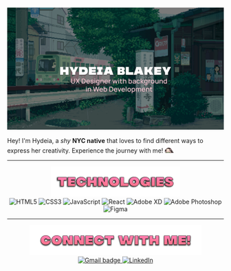 <!--
Banner Section
-->

<a href="https://github.com/hydeiablakey" target="_blank">![banner](Banner.gif)</a>

<!--
Mini Introduction
-->


Hey! I'm Hydeia, a *shy* **NYC native** that loves to find different ways to express her creativity. Experience the journey with me!
<img src="nezuko.gif" width="20px">


----
<!--
Technologies
-->
<div align="center">
<img src="technologiesheader.png" width="300px">
<br>

<img alt="HTML5" src="https://img.shields.io/badge/html5-%23E34F26.svg?style=for-the-badge&logo=html5&logoColor=white" />

<img alt="CSS3" src="https://img.shields.io/badge/css3-%231572B6.svg?style=for-the-badge&logo=css3&logoColor=white"/>

<img alt="JavaScript" src="https://img.shields.io/badge/javascript-%23323330.svg?style=for-the-badge&logo=javascript&logoColor=%23F7DF1E"/>

<img alt="React" src="https://img.shields.io/badge/react-%2320232a.svg?style=for-the-badge&logo=react&logoColor=%2361DAFB"/>

<img alt="Adobe XD" src="https://img.shields.io/badge/adobexd-%23FF26BE.svg?style=for-the-badge&logo=adobexd&logoColor=white" />

<img alt="Adobe Photoshop" src="https://img.shields.io/badge/adobephotoshop-%2331A8FF.svg?style=for-the-badge&logo=adobephotoshop&logoColor=white"/>
 
<img alt="Figma" src="https://img.shields.io/badge/figma-%23F24E1E.svg?style=for-the-badge&logo=figma&logoColor=white"/>


---

<!--
Connect with me section 
-->

<div align="center">
<img src="connectheader.png" width="400px">
<br>

<span>
<a href="mailto:blakeyhydeia@gmail.com"><img src="https://img.shields.io/badge/gmail-%23fd1745.svg?&style=for-the-badge&logo=gmail&logoColor=white" alt="Gmail badge" height=25 width=90> 
</span>
<a href="https://www.linkedin.com/in/hydeiablakey/" target="_blank"><img alt="LinkedIn" src="https://img.shields.io/badge/linkedin-%230077B5.svg?style=for-the-badge&logo=linkedin&logoColor=white" height=25 width=90/>


